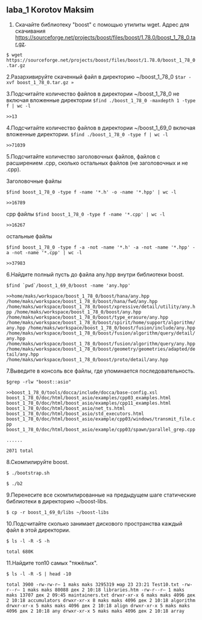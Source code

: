 
## laba_1 Кorotov Maksim
1. Скачайте библиотеку "boost" с помощью утилиты wget. Адрес для скачивания
https://sourceforge.net/projects/boost/files/boost/1.78.0/boost_1_78_0.tar.gz.

``$ wget https://sourceforge.net/projects/boost/files/boost/1.78.0/boost_1_78_0.tar.gz``

2.Разархивируйте скаченный файл в директорию ~/boost_1_78_0
``$tar -xvf boost_1_78_0.tar.gz »``

3.Подсчитайте количество файлов в директории ~/boost_1_78_0 не включая вложенные директории
``$find ./boost_1_78_0 -maxdepth 1 -type f | wc -l ``

``>>13``

4.Подсчитайте количество файлов в директории ~/boost_1_69_0 включая вложенные директории.
``$find ./boost_1_78_0 -type f | wc -l ``

``>>71039``

5.Подсчитайте количество заголовочных файлов, файлов с расширением .cpp, сколько остальных файлов (не заголовочных и не .cpp).

Заголовочные файлы

``$find boost_1_78_0 -type f -name '*.h' -o -name '*.hpp' | wc -l``

``>>16789``

cpp файлы
``$find boost_1_78_0 -type f -name '*.cpp' | wc -l``

``>>16267``

остальные файлы

``$find boost_1_78_0 -type f -a -not -name '*.h' -a -not -name '*.hpp' -a -not -name '*.cpp' | wc -l``

``>>37983``

6.Найдите полный пусть до файла any.hpp внутри библиотеки boost.

``$find `pwd`/boost_1_69_0/boost -name 'any.hpp'``

``>>home/maks/workspace/boost_1_78_0/boost/hana/any.hpp
/home/maks/workspace/boost_1_78_0/boost/hana/fwd/any.hpp
/home/maks/workspace/boost_1_78_0/boost/xpressive/detail/utility/any.hpp
/home/maks/workspace/boost_1_78_0/boost/any.hpp
/home/maks/workspace/boost_1_78_0/boost/type_erasure/any.hpp
/home/maks/workspace/boost_1_78_0/boost/spirit/home/support/algorithm/any.hpp
/home/maks/workspace/boost_1_78_0/boost/fusion/include/any.hpp
/home/maks/workspace/boost_1_78_0/boost/fusion/algorithm/query/detail/any.hpp
/home/maks/workspace/boost_1_78_0/boost/fusion/algorithm/query/any.hpp
/home/maks/workspace/boost_1_78_0/boost/geometry/geometries/adapted/detail/any.hpp
/home/maks/workspace/boost_1_78_0/boost/proto/detail/any.hpp``

7.Выведите в консоль все файлы, где упоминается последовательность.

``$grep -rlw "boost::asio" ``

``>>boost_1_78_0/tools/docca/include/docca/base-config.xsl
boost_1_78_0/doc/html/boost_asio/examples/cpp03_examples.html
boost_1_78_0/doc/html/boost_asio/examples/cpp11_examples.html
boost_1_78_0/doc/html/boost_asio/net_ts.html
boost_1_78_0/doc/html/boost_asio/std_executors.html
boost_1_78_0/doc/html/boost_asio/example/cpp03/windows/transmit_file.cpp
boost_1_78_0/doc/html/boost_asio/example/cpp03/spawn/parallel_grep.cpp``

``......``

``2071 total``

8.Скомпилируйте boost. 

``$ ./bootstrap.sh``

``$ ./b2``

9.Перенесите все скомпилированные на предыдущем шаге статические библиотеки в директорию ~/boost-libs.

``$ cp -r boost_1_69_0/libs ~/boost-libs``

10.Подсчитайте сколько занимает дискового пространства каждый файл в этой директории.

``$ ls -l -R -S -h``

``total 680K``

11.Найдите топ10 самых "тяжёлых".

``$ ls -l -R -S | head -10``

``total 3900
-rw-rw-r— 1 maks maks 3295319 мар 23 23:21 Test10.txt
-rw-r--r— 1 maks maks 80088 дек 2 10:18 libraries.htm
-rw-r--r— 1 maks maks 13707 дек 2 09:45 maintainers.txt
drwxr-xr-x 6 maks maks 4096 дек 2 10:18 accumulators
drwxr-xr-x 8 maks maks 4096 дек 2 10:18 algorithm
drwxr-xr-x 5 maks maks 4096 дек 2 10:18 align
drwxr-xr-x 5 maks maks 4096 дек 2 10:18 any
drwxr-xr-x 5 maks maks 4096 дек 2 10:18 array``
